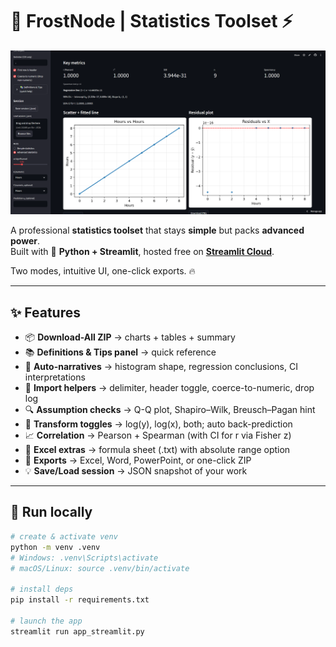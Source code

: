 # 🧊 FrostNode | Statistics Toolset ⚡

![Intro](intro.png)

A professional **statistics toolset** that stays **simple** but packs **advanced power**.  
Built with 🐍 **Python + Streamlit**, hosted free on **[Streamlit Cloud](https://frostnode-statisticstoolset.streamlit.app/)**.  

Two modes, intuitive UI, one-click exports. 🔥  

---

## ✨ Features
- 📦 **Download-All ZIP** → charts + tables + summary
- 📚 **Definitions & Tips panel** → quick reference
- 🧾 **Auto-narratives** → histogram shape, regression conclusions, CI interpretations
- 🔧 **Import helpers** → delimiter, header toggle, coerce-to-numeric, drop log
- 🔍 **Assumption checks** → Q-Q plot, Shapiro–Wilk, Breusch–Pagan hint
- 🔄 **Transform toggles** → log(y), log(x), both; auto back-prediction
- 📈 **Correlation** → Pearson + Spearman (with CI for r via Fisher z)
- 🧮 **Excel extras** → formula sheet (.txt) with absolute range option
- 💾 **Exports** → Excel, Word, PowerPoint, or one-click ZIP
- 💡 **Save/Load session** → JSON snapshot of your work

---

## 🚀 Run locally
```bash
# create & activate venv
python -m venv .venv
# Windows: .venv\Scripts\activate
# macOS/Linux: source .venv/bin/activate

# install deps
pip install -r requirements.txt

# launch the app
streamlit run app_streamlit.py

